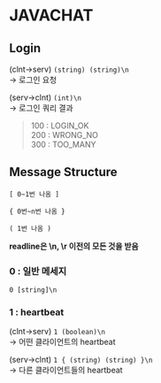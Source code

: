 # JAVACHAT

## Login
(clnt->serv) ```(string) (string)\n```\
-> 로그인 요청

(serv->clnt) ```(int)\n```\
-> 로그인 쿼리 결과
>100 : LOGIN_OK
\
>200 : WRONG_NO
\
>300 : TOO_MANY


## Message Structure
```[ 0~1번 나옴 ]```
 
```{ 0번~n번 나옴 }```
 
```( 1번 나옴 )```

**readline은 \n, \r 이전의 모든 것을 받음**

### 0 : 일반 메세지

```0 [string]\n```

### 1 : heartbeat

(clnt->serv) ```1 (boolean)\n```\
-> 어떤 클라이언트의 heartbeat

(serv->clnt) ```1 { (string) (string) }\n```\
-> 다른 클라이언트들의 heartbeat 
